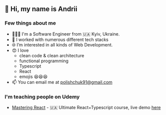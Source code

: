 ## 👋 Hi, my name is Andrii
### Few things about me
- 👨🏼‍💻 I'm a Software Engineer from 🇺🇦 Kyiv, Ukraine.
- 🥷 I worked with numerous different tech stacks
- 🌐 I’m interested in all kinds of Web Development.
- 😍 I love 
  - clean code & clean architecture
  - functional programming
  - Typescript
  - React
  - emojis 😆😆😆
- 📫 You can email me at polishchuk91@gmail.com

### I'm teaching people on Udemy
  - [Mastering React](https://www.udemy.com/course/opanovuemo-react/?referralCode=C0563B0126CAF7329C80) - 🇺🇦 Ultimate React+Typescript course, live demo [here](https://a-polishchuk.github.io/mastering-react/)
